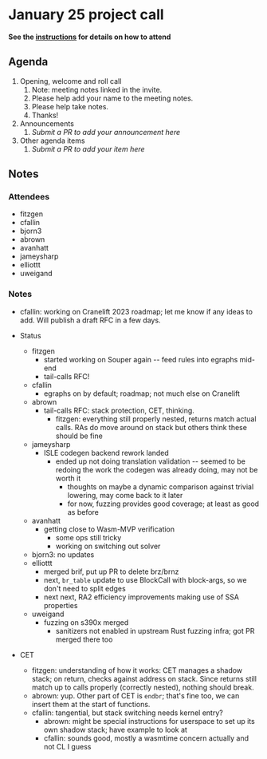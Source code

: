 # January 25 project call

**See the [instructions](../README.md) for details on how to attend**

## Agenda
1. Opening, welcome and roll call
    1. Note: meeting notes linked in the invite.
    1. Please help add your name to the meeting notes.
    1. Please help take notes.
    1. Thanks!
1. Announcements
    1. _Submit a PR to add your announcement here_
1. Other agenda items
    1. _Submit a PR to add your item here_

## Notes

### Attendees

- fitzgen
- cfallin
- bjorn3
- abrown
- avanhatt
- jameysharp
- elliottt
- uweigand

### Notes

- cfallin: working on Cranelift 2023 roadmap; let me know if any ideas to add.
  Will publish a draft RFC in a few days.

- Status
  - fitzgen
    - started working on Souper again -- feed rules into egraphs mid-end
    - tail-calls RFC!
  - cfallin
    - egraphs on by default; roadmap; not much else on Cranelift
  - abrown
    - tail-calls RFC: stack protection, CET, thinking.
      - fitzgen: everything still properly nested, returns match actual calls.
        RAs do move around on stack but others think these should be fine
  - jameysharp
    - ISLE codegen backend rework landed
      - ended up not doing translation validation -- seemed to be redoing the
        work the codegen was already doing, may not be worth it
        - thoughts on maybe a dynamic comparison against trivial lowering, may
          come back to it later
        - for now, fuzzing provides good coverage; at least as good as before
  - avanhatt
    - getting close to Wasm-MVP verification
      - some ops still tricky
      - working on switching out solver
  - bjorn3: no updates
  - elliottt
    - merged brif, put up PR to delete brz/brnz
    - next, `br_table` update to use BlockCall with block-args, so we don't
      need to split edges
    - next next, RA2 efficiency improvements making use of SSA properties
  - uweigand
    - fuzzing on s390x merged
      - sanitizers not enabled in upstream Rust fuzzing infra; got PR merged
        there too

- CET
  - fitzgen: understanding of how it works: CET manages a shadow stack; on
    return, checks against address on stack. Since returns still match up to
    calls properly (correctly nested), nothing should break.
  - abrown: yup. Other part of CET is `endbr`; that's fine too, we can insert
    them at the start of functions.
  - cfallin: tangential, but stack switching needs kernel entry?
    - abrown: might be special instructions for userspace to set up its own
      shadow stack; have example to look at
    - cfallin: sounds good, mostly a wasmtime concern actually and not CL I
      guess
